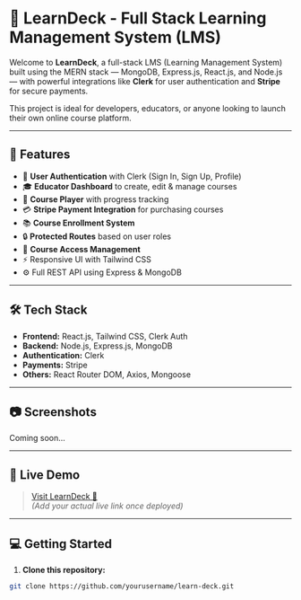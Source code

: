 # 🧠 LearnDeck - Full Stack Learning Management System (LMS)

Welcome to **LearnDeck**, a full-stack LMS (Learning Management System) built using the MERN stack — MongoDB, Express.js, React.js, and Node.js — with powerful integrations like **Clerk** for user authentication and **Stripe** for secure payments.

This project is ideal for developers, educators, or anyone looking to launch their own online course platform.

---

## 🚀 Features

- 👤 **User Authentication** with Clerk (Sign In, Sign Up, Profile)
- 🎓 **Educator Dashboard** to create, edit & manage courses
- 🎥 **Course Player** with progress tracking
- 💳 **Stripe Payment Integration** for purchasing courses
- 📚 **Course Enrollment System**
- 🔒 **Protected Routes** based on user roles
- 🧾 **Course Access Management**
- ⚡ Responsive UI with Tailwind CSS
- ⚙️ Full REST API using Express & MongoDB

---

## 🛠️ Tech Stack

- **Frontend:** React.js, Tailwind CSS, Clerk Auth
- **Backend:** Node.js, Express.js, MongoDB
- **Authentication:** Clerk
- **Payments:** Stripe
- **Others:** React Router DOM, Axios, Mongoose

---

## 📷 Screenshots

Coming soon...

---

## 🔗 Live Demo

> [Visit LearnDeck 🚀](https://learn-deck.netlify.app)  
> *(Add your actual live link once deployed)*

---

## 💻 Getting Started

1. **Clone this repository:**

```bash
git clone https://github.com/yourusername/learn-deck.git
